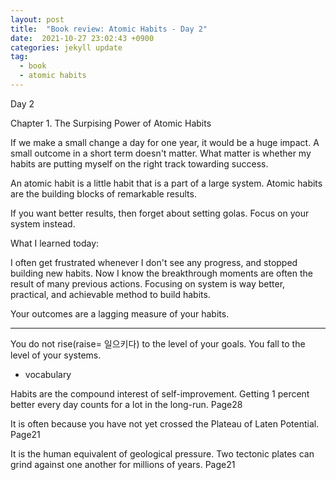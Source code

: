 ```yaml
---
layout: post
title:  "Book review: Atomic Habits - Day 2"
date:  2021-10-27 23:02:43 +0900 
categories: jekyll update
tag:
  - book
  - atomic habits
---
```


Day 2

Chapter 1. The Surpising Power of Atomic Habits

If we make a small change a day for one year, it would be a huge impact. A small outcome in a short term doesn't matter. What matter is whether my habits are putting myself on the right track towarding success.

An atomic habit is a little habit that is a part of a large system. Atomic habits are the building blocks of remarkable results.

If you want better results, then forget about setting golas. Focus on your system instead.

What I learned today:

I often get frustrated whenever I don't see any progress, and stopped building new habits. Now I know the breakthrough moments are often the result of many previous actions. Focusing on system is way better, practical, and achievable method to build habits.

Your outcomes are a lagging measure of your habits.

-------

You do not rise(raise= 일으키다) to the level of your goals. You fall to the level of your systems.

* vocabulary

Habits are the compound interest of self-improvement. Getting 1 percent better every day counts for a lot in the long-run. Page28

It is often because you have not yet crossed the Plateau of Laten Potential. Page21

It is the human equivalent of geological pressure. Two tectonic plates can grind against one another for millions of years. Page21
